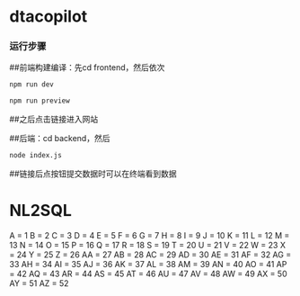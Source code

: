 # dtacopilot

### 运行步骤
##前端构建编译：先cd frontend，然后依次
```sh
npm run dev
```
```sh
npm run preview
```
##之后点击链接进入网站

##后端：cd backend，然后
```sh
node index.js
```
##链接后点按钮提交数据时可以在终端看到数据


# NL2SQL

A = 1
B = 2
C = 3
D = 4
E = 5
F = 6
G = 7
H = 8
I = 9
J = 10
K = 11
L = 12
M = 13
N = 14
O = 15
P = 16
Q = 17
R = 18
S = 19
T = 20
U = 21
V = 22
W = 23
X = 24
Y = 25
Z = 26
AA = 27
AB = 28
AC = 29
AD = 30
AE = 31
AF = 32
AG = 33
AH = 34
AI = 35
AJ = 36
AK = 37
AL = 38
AM = 39
AN = 40
AO = 41
AP = 42
AQ = 43
AR = 44
AS = 45
AT = 46
AU = 47
AV = 48
AW = 49
AX = 50
AY = 51
AZ = 52
